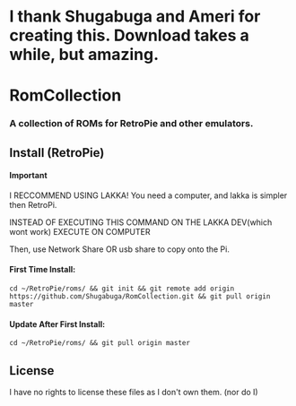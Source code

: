 # I thank Shugabuga and Ameri for creating this. Download takes a while, but amazing.

# RomCollection
### A collection of ROMs for RetroPie and other emulators.




## Install (RetroPie)

#### Important
I RECCOMMEND USING LAKKA! You need a computer, and lakka is simpler then RetroPi.

INSTEAD OF EXECUTING THIS COMMAND ON THE LAKKA DEV(which wont work) EXECUTE ON COMPUTER

Then, use Network Share OR usb share to copy onto the Pi.

#### First Time Install:

`cd ~/RetroPie/roms/ && git init && git remote add origin https://github.com/Shugabuga/RomCollection.git && git pull origin master`

#### Update After First Install:

`cd ~/RetroPie/roms/ && git pull origin master`




## License

I have no rights to license these files as I don't own them.
(nor do I)
